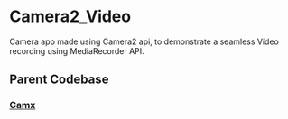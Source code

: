 # Camera2_Video
Camera app made using Camera2 api, to demonstrate a seamless Video recording using MediaRecorder API.
  
## Parent Codebase
### [Camx](https://github.com/uncannyRishabh/camx)
